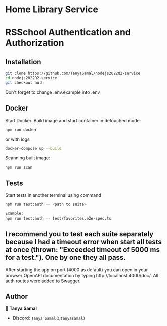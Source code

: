 # Home Library Service

# RSSchool Authentication and Authorization

## Installation
```bash
git clone https://github.com/TanyaSamal/nodejs2022Q2-service
cd nodejs2022Q2-service
git checkout auth
```

Don't forget to change .env.example into .env

## Docker

Start Docker. Build image and start container in detouched mode:

```bash
npm run docker
```
or with logs

 ```bash
docker-compose up --build
```

Scanning built image:

```bash
npm run scan
```

## Tests

Start tests in another terminal using command

```bash
npm run test:auth -- <path to suite>

Example:
npm run test:auth -- test/favorites.e2e-spec.ts
```

## I recommend you to test each suite separately because I had a timeout error when start all tests at once (thrown: "Exceeded timeout of 5000 ms for a test."). One by one they all pass.

After starting the app on port (4000 as default) you can open
in your browser OpenAPI documentation by typing http://localhost:4000/doc/.
All auth routes were added to Swagger.

## Author

👤 **Tanya Samal**

- Discord: `Tanya Samal(@tanyasamal)`
